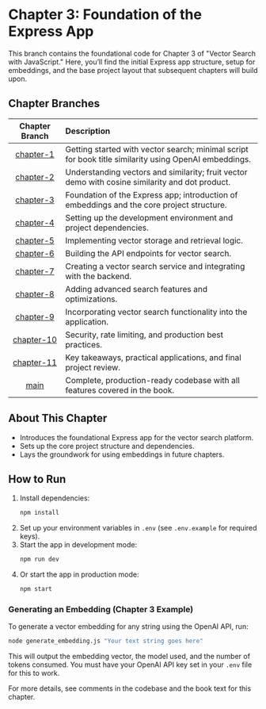 # Chapter 3: Foundation of the Express App

This branch contains the foundational code for Chapter 3 of "Vector Search with JavaScript." Here, you’ll find the initial Express app structure, setup for embeddings, and the base project layout that subsequent chapters will build upon.

## Chapter Branches

| Chapter Branch | Description                                                                                                   |
|:--------------:|:-------------------------------------------------------------------------------------------------------------|
| [chapter-1](https://github.com/hummusonrails/vector-example-blog-platform/tree/chapter-1) | Getting started with vector search; minimal script for book title similarity using OpenAI embeddings.           |
| [chapter-2](https://github.com/hummusonrails/vector-example-blog-platform/tree/chapter-2) | Understanding vectors and similarity; fruit vector demo with cosine similarity and dot product.                 |
| [chapter-3](https://github.com/hummusonrails/vector-example-blog-platform/tree/chapter-3) | Foundation of the Express app; introduction of embeddings and the core project structure.                      |
| [chapter-4](https://github.com/hummusonrails/vector-example-blog-platform/tree/chapter-4) | Setting up the development environment and project dependencies.                                                |
| [chapter-5](https://github.com/hummusonrails/vector-example-blog-platform/tree/chapter-5) | Implementing vector storage and retrieval logic.                                                                |
| [chapter-6](https://github.com/hummusonrails/vector-example-blog-platform/tree/chapter-6) | Building the API endpoints for vector search.                                                                  |
| [chapter-7](https://github.com/hummusonrails/vector-example-blog-platform/tree/chapter-7) | Creating a vector search service and integrating with the backend.                                             |
| [chapter-8](https://github.com/hummusonrails/vector-example-blog-platform/tree/chapter-8) | Adding advanced search features and optimizations.                                                             |
| [chapter-9](https://github.com/hummusonrails/vector-example-blog-platform/tree/chapter-9) | Incorporating vector search functionality into the application.                                                 |
| [chapter-10](https://github.com/hummusonrails/vector-example-blog-platform/tree/chapter-10) | Security, rate limiting, and production best practices.                                                        |
| [chapter-11](https://github.com/hummusonrails/vector-example-blog-platform/tree/chapter-11) | Key takeaways, practical applications, and final project review.                                               |
| [main](https://github.com/hummusonrails/vector-example-blog-platform/tree/main)           | Complete, production-ready codebase with all features covered in the book.                                     |

## About This Chapter

- Introduces the foundational Express app for the vector search platform.
- Sets up the core project structure and dependencies.
- Lays the groundwork for using embeddings in future chapters.

## How to Run

1. Install dependencies:
   ```sh
   npm install
   ```
2. Set up your environment variables in `.env` (see `.env.example` for required keys).
3. Start the app in development mode:
   ```sh
   npm run dev
   ```
4. Or start the app in production mode:
   ```sh
   npm start
   ```

### Generating an Embedding (Chapter 3 Example)

To generate a vector embedding for any string using the OpenAI API, run:

```sh
node generate_embedding.js "Your text string goes here"
```

This will output the embedding vector, the model used, and the number of tokens consumed. You must have your OpenAI API key set in your `.env` file for this to work.

For more details, see comments in the codebase and the book text for this chapter.
